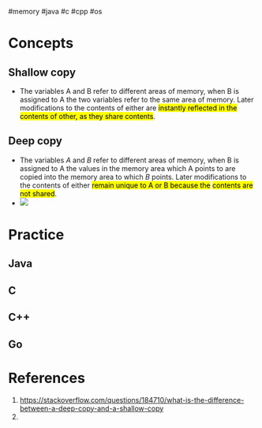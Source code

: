 #memory #java #c #cpp #os 

# Concepts
## Shallow copy
- The variables A and B refer to different areas of memory, when B is assigned to A the two variables refer to the same area of memory. Later modifications to the contents of either are <mark class="hltr-yellow">instantly reflected in the contents of other, as they share contents</mark>.
## Deep copy
- The variables $A$ and $B$ refer to different areas of memory, when B is assigned to A the values in the memory area which A points to are copied into the memory area to which $B$ points. Later modifications to the contents of either <mark class="hltr-yellow">remain unique to A or B because the</mark> <mark class="hltr-yellow">contents are not shared</mark>.
- ![](Pasted%20image%2020250511164058.png)
# Practice
## Java

## C

## C++

## Go

# References
1. https://stackoverflow.com/questions/184710/what-is-the-difference-between-a-deep-copy-and-a-shallow-copy
2. 